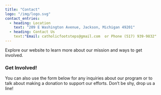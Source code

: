 ```yaml
---
title: "Contact"
logo: "/img/logo.svg"
contact_entries:
  - heading: Location
    text: "209 E Washington Avenue, Jackson, Michigan 49201"
  - heading: Contact Us
    text:"Email: catholicfootsteps@gmail.com  or Phone (517) 939-9832"
---
```


Explore our website to learn more about our mission and ways to get involved.

<h3 class="f4 b lh-title mb2">Get Involved!</h3>

You can also use the form below for any inquiries about our program or to talk about
making a donation to support our efforts.
Don’t be shy, drop us a line!
